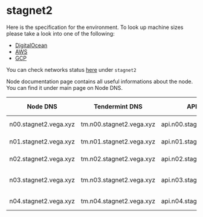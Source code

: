 # stagnet2

Here is the specification for the environment. To look up machine sizes please take a look into one of the following:

* [DigitalOcean](https://slugs.do-api.dev/)
* [AWS](https://aws.amazon.com/ec2/instance-types/)
* [GCP](https://gcpinstances.doit-intl.com/)

You can check networks status [here](https://stats.vega.trading/) under `stagnet2`

Node documentation page contains all useful informations about the node. You can find it under main page on Node DNS.

| Node DNS | Tendermint DNS | API DNS | Geographic Location | Hardware Setup | Cloud |
| ----------------------------------------- | -------------- | --------------------------------------------| ------------------- | -------------- | ----- |
| n00.stagnet2.vega.xyz | tm.n00.stagnet2.vega.xyz | api.n00.stagnet2.vega.xyz | fra1 | s-4vcpu-8gb | do |
| n01.stagnet2.vega.xyz | tm.n01.stagnet2.vega.xyz | api.n01.stagnet2.vega.xyz | sfo3 | s-4vcpu-8gb | do |
| n02.stagnet2.vega.xyz | tm.n02.stagnet2.vega.xyz | api.n02.stagnet2.vega.xyz | sgp1 | s-4vcpu-8gb | do |
| n03.stagnet2.vega.xyz | tm.n03.stagnet2.vega.xyz | api.n03.stagnet2.vega.xyz | asia-east2-a | n1-standard-2 | gcp |
| n04.stagnet2.vega.xyz | tm.n04.stagnet2.vega.xyz | api.n04.stagnet2.vega.xyz | eu-west-2c | m5.large | aws |
